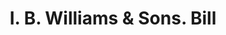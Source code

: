 ---
doi: 10.7916/D8GT70BS
date_other: '1880'
date_other_textual: 1880-1889
form: printed ephemera
genre:
- Invoices
name:
- I. B. Williams & Sons
object_in_context_url: https://biggert.cul.columbia.edu/items/view/ave_biggert_01634
subject_hierarchical_geographic:
- Dover, New Hampshire, United States
subject_name:
- I. B. Williams & Sons
title: I. B. Williams & Sons. Bill
sort_title: I. B. Williams & Sons. Bill
call_number: ave_biggert_01634
coordinates:
- 43.19472222222222,-70.875
pid: ave_biggert_01634
identifiers: ave_biggert_01634
thumbnail: https://derivativo-1.library.columbia.edu/iiif/2/ldpd:490709/full/!256,256/0/native.jpg
permalink: /biggert/ave_biggert_01634/
layout: iiif-image-page
---